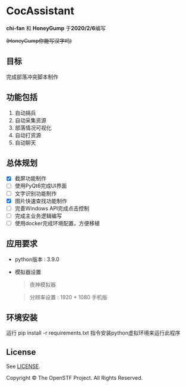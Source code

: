 # CocAssistant
**chi-fan** 和 **HoneyGump** 于**2020/2/6**编写

~~(HoneyGump你能写汉字吗)~~

## 目标
完成部落冲突脚本制作

## 功能包括
1. 自动捐兵
2. 自动采集资源
3. 部落情况可视化
4. 自动打资源
5. 自动聊天

## 总体规划

- [x] 截屏功能制作
- [ ] 使用PyQt6完成UI界面
- [ ] 文字识别功能制作
- [X] 图片快速查找功能制作
- [ ] 完善Windows API完成点击控制
- [ ] 完成主业务逻辑编写
- [ ] 使用docker完成环境配置，方便移植

## 应用要求
- python版本 : 3.9.0
- 模拟器设置
    > 夜神模拟器

    > 分辨率设置 : 1920 * 1080 手机版

## 环境安装
运行 pip install -r requirements.txt 指令安装python虚拟环境来运行此程序

## License

See [LICENSE](LICENSE).

Copyright © The OpenSTF Project. All Rights Reserved.
